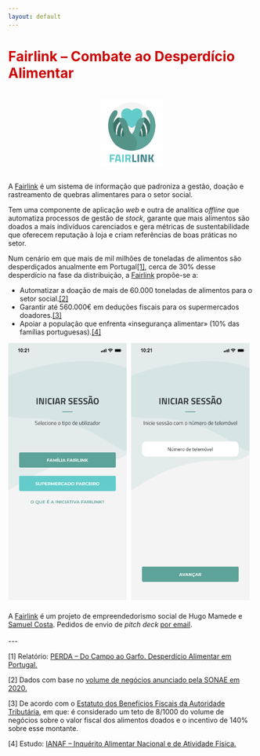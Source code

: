 ```yaml
---
layout: default
---
```

<h1 style="color: #cc0000;">Fairlink – Combate ao Desperdício Alimentar</h1>
<br>
<center><img src="\images\fair-link-01.png" width="25%" title="logo-fairlink"></center>
<br>
<p>A <a href="https://fairlink.pt/">Fairlink</a> é um sistema de informação que padroniza a gestão, doação e rastreamento de quebras alimentares para o setor social.</p>
<p>Tem uma componente de aplicação <i>web</i> e outra de analítica <i>offline</i> que automatiza processos de gestão de <i>stock</i>, garante que mais alimentos são doados a mais indivíduos carenciados e gera métricas de sustentabilidade que oferecem reputação à loja e criam referências de boas práticas no setor.</p>
<p>Num cenário em que mais de mil milhões de toneladas de alimentos são desperdiçados anualmente em Portugal<a href="#section1">[1]</a>, cerca de 30% desse desperdício na fase da distribuição, a <a href="https://fairlink.pt/">Fairlink</a> propõe-se a:
<ul>
  <li>Automatizar a doação de mais de 60.000 toneladas de alimentos para o setor social.<a href="#section2">[2]</a></li>
  <li>Garantir até 560.000€ em deduções fiscais para os supermercados doadores.<a href="#section3">[3]</a></li>
  <li>Apoiar a população que enfrenta «insegurança alimentar» (10% das famílias portuguesas).<a href="#section4">[4]</a></li>
</ul>
</p>

 <img src="\images\fairlink2.png" style="float: center; width: 48%; margin-right: 1%; margin-bottom: 0.5em;">
<img src="\images\fairlink3.png" style="float: center; width: 48%; margin-right: 1%; margin-bottom: 0.5em;">

<p>A <a href="https://fairlink.pt/">Fairlink</a> é um projeto de empreendedorismo social de Hugo Mamede e <a href="https://github.com/sscosta">Samuel Costa</a>. Pedidos de envio de <i>pitch deck</i> <a href="mailto:fairlink@fairlink.pt">por email</a>.

<br>
<br>
---
<br>

<p id="section1">[1] Relatório: <a href="https://www.cncda.gov.pt/images/DocumentosLegislacao/Estudos_e_Relat%C3%B3rios/PERDA_do_campo_ao_garfo.pdf">PERDA – Do Campo ao Garfo. Desperdício Alimentar em Portugal.</a></p>
<p id="section2">[2] Dados com base no <a href="https://www.publico.pt/2021/01/29/economia/noticia/volume-negocios-sonae-mc-sobe-96-2020-1948587">volume de negócios anunciado pela SONAE em 2020.</a></p>
<p id="section3">[3] De acordo com o <a href="https://info.portaldasfinancas.gov.pt/pt/informacao_fiscal/codigos_tributarios/bf_rep/Pages/ebf-artigo-62-ordm-.aspx">Estatuto dos Benefícios Fiscais da Autoridade Tributária</a>, em que: é considerado um teto de 8/1000 do volume de negócios sobre o valor fiscal dos alimentos doados e o incentivo de 140% sobre esse montante.</p>
<p id="section4">[4] Estudo: <a href="https://ian-af.up.pt/sites/default/files/IAN-AF%20Relatorio%20Metodol%C3%B3gico.pdf">IANAF – Inquérito Alimentar Nacional e de Atividade Física.</a></p>